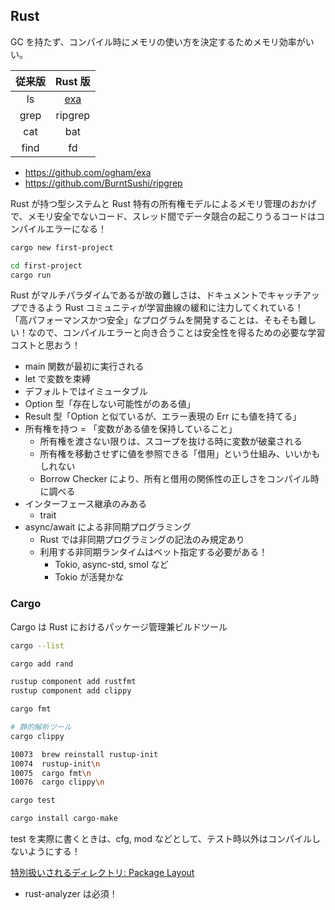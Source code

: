 ## Rust

GC を持たず、コンパイル時にメモリの使い方を決定するためメモリ効率がいい。

| 従来版 |             Rust 版             |
| :----: | :-----------------------------: |
|   ls   | [exa](https://the.exa.website/) |
|  grep  |             ripgrep             |
|  cat   |               bat               |
|  find  |               fd                |

- https://github.com/ogham/exa
- https://github.com/BurntSushi/ripgrep

Rust が持つ型システムと Rust 特有の所有権モデルによるメモリ管理のおかげで、メモリ安全でないコード、スレッド間でデータ競合の起こりうるコードはコンパイルエラーになる！

```sh
cargo new first-project

cd first-project
cargo run
```

Rust がマルチパラダイムであるが故の難しさは、ドキュメントでキャッチアップできるよう Rust コミュニティが学習曲線の緩和に注力してくれている！  
「高パフォーマンスかつ安全」なプログラムを開発することは、そもそも難しい！なので、コンパイルエラーと向き合うことは安全性を得るための必要な学習コストと思おう！

- main 関数が最初に実行される
- let で変数を束縛
- デフォルトではイミュータブル
- Option 型「存在しない可能性がのある値」
- Result 型「Option と似ているが、エラー表現の Err にも値を持てる」
- 所有権を持つ = 「変数がある値を保持していること」
  - 所有権を渡さない限りは、スコープを抜ける時に変数が破棄される
  - 所有権を移動させずに値を参照できる「借用」という仕組み、いいかもしれない
  - Borrow Checker により、所有と借用の関係性の正しさをコンパイル時に調べる
- インターフェース継承のみある
  - trait
- async/await による非同期プログラミング
  - Rust では非同期プログラミングの記法のみ規定あり
  - 利用する非同期ランタイムはベット指定する必要がある！
    - Tokio, async-std, smol など
    - Tokio が活発かな

### Cargo

Cargo は Rust におけるパッケージ管理兼ビルドツール

```sh
cargo --list

cargo add rand

rustup component add rustfmt
rustup component add clippy

cargo fmt

# 静的解析ツール
cargo clippy

10073  brew reinstall rustup-init
10074  rustup-init\n
10075  cargo fmt\n
10076  cargo clippy\n

cargo test

cargo install cargo-make
```

test を実際に書くときは、cfg, mod などとして、テスト時以外はコンパイルしないようにする！

[特別扱いされるディレクトリ: Package Layout](https://doc.rust-lang.org/cargo/guide/project-layout.html)

- rust-analyzer は必須！

